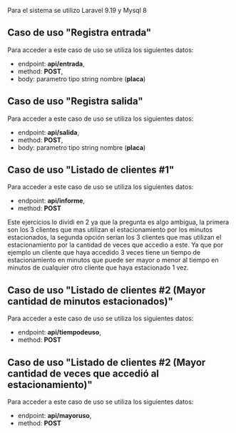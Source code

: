 Para el sistema se utilizo Laravel 9.19 y Mysql 8

## Caso de uso "Registra entrada"

Para acceder a este caso de uso se utiliza los siguientes datos:
* endpoint: **api/entrada**,
* method: **POST**,
* body: parametro tipo string nombre (**placa**)

## Caso de uso "Registra salida"

Para acceder a este caso de uso se utiliza los siguientes datos:
* endpoint: **api/salida**,
* method: **POST**,
* body: parametro tipo string nombre (**placa**)

## Caso de uso "Listado de clientes #1"

Para acceder a este caso de uso se utiliza los siguientes datos:
* endpoint: **api/informe**,
* method: **POST**

Este ejercicios lo dividi en 2 ya que la pregunta es algo ambigua, la primera son los 3 clientes que mas utilizan el estacionamiento por los minutos estacionados, la segunda opción serian los 3 clientes que mas utilizan el estacionamiento por la cantidad de veces que accedio a este. Ya que por ejemplo un cliente que haya accedido 3 veces tiene un tiempo de estacionamiento en minutos que puede ser mayor o menor al tiempo en minutos de cualquier otro cliente que haya estacionado 1 vez.

## Caso de uso "Listado de clientes #2 (Mayor cantidad de minutos estacionados)"

Para acceder a este caso de uso se utiliza los siguientes datos:
* endpoint: **api/tiempodeuso**,
* method: **POST**

## Caso de uso "Listado de clientes #2 (Mayor cantidad de veces que accedió al estacionamiento)"

Para acceder a este caso de uso se utiliza los siguientes datos:
* endpoint: **api/mayoruso**,
* method: **POST**
